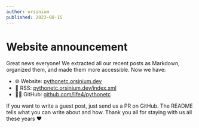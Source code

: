 ```yaml
---
author: orsinium
published: 2023-08-15
---
```


# Website announcement

Great news everyone! We extracted all our recent posts as Markdown, organized them, and made them more accessible. Now we have:

* 🌐 Website: [pythonetc.orsinium.dev](https://pythonetc.orsinium.dev/)
* 📢 RSS: [pythonetc.orsinium.dev/index.xml](https://pythonetc.orsinium.dev/index.xml)
* 🧑‍💻️ GitHub: [github.com/life4/pythonetc](https://github.com/life4/pythonetc)

If you want to write a guest post, just send us a PR on GitHub. The README tells what you can write about and how. Thank you all for staying with us all these years ❤️
